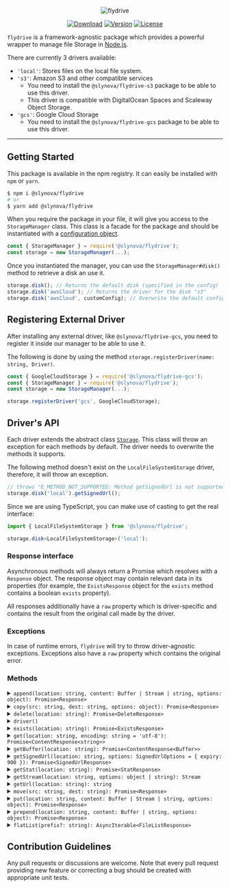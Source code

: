 <p align="center">
  <img src="https://user-images.githubusercontent.com/2793951/54391096-418f4500-46a4-11e9-8d0c-b00ff7ba4198.png" alt="flydrive">
</p>

<p align="center">
  <a href="https://www.npmjs.com/package/@slynova/flydrive"><img src="https://img.shields.io/npm/dm/@slynova/flydrive.svg?style=flat-square" alt="Download"></a>
  <a href="https://www.npmjs.com/package/@slynova/flydrive"><img src="https://img.shields.io/npm/v/@slynova/flydrive.svg?style=flat-square" alt="Version"></a>
  <a href="https://opensource.org/licenses/MIT"><img src="https://img.shields.io/npm/l/@slynova/flydrive.svg?style=flat-square" alt="License"></a>
</p>

`flydrive` is a framework-agnostic package which provides a powerful wrapper to manage file Storage in [Node.js](https://nodejs.org).

There are currently 3 drivers available:

- `'local'`: Stores files on the local file system.
- `'s3'`: Amazon S3 and other compatible services
  - You need to install the `@slynova/flydrive-s3` package to be able to use this driver.
  - This driver is compatible with DigitalOcean Spaces and Scaleway Object Storage.
- `'gcs'`: Google Cloud Storage
  - You need to install the `@slynova/flydrive-gcs` package to be able to use this driver.

---

## Getting Started

This package is available in the npm registry.
It can easily be installed with `npm` or `yarn`.

```bash
$ npm i @slynova/flydrive
# or
$ yarn add @slynova/flydrive
```

When you require the package in your file, it will give you access to the `StorageManager` class.
This class is a facade for the package and should be instantiated with a [configuration object](https://github.com/Slynova-Org/flydrive/blob/develop/examples/config.ts).

```javascript
const { StorageManager } = require('@slynova/flydrive');
const storage = new StorageManager(...);
```

Once you instantiated the manager, you can use the `StorageManager#disk()` method to retrieve a disk an use it.

```javascript
storage.disk(); // Returns the default disk (specified in the config)
storage.disk('awsCloud'); // Returns the driver for the disk "s3"
storage.disk('awsCloud', customConfig); // Overwrite the default configuration of the disk
```

## Registering External Driver

After installing any external driver, like `@slynova/flydrive-gcs`, you need to register it inside our manager to be able to use it.

The following is done by using the method `storage.registerDriver(name: string, Driver)`.

```ts
const { GoogleCloudStorage } = require('@slynova/flydrive-gcs');
const { StorageManager } = require('@slynova/flydrive');
const storage = new StorageManager(...);

storage.registerDriver('gcs', GoogleCloudStorage);
```

## Driver's API

Each driver extends the abstract class [`Storage`](https://github.com/Slynova-Org/flydrive/blob/develop/packages/flydrive/src/Storage.ts). This class will throw an exception for each methods by default. The driver needs to overwrite the methods it supports.

The following method doesn't exist on the `LocalFileSystemStorage` driver, therefore, it will throw an exception.

```javascript
// throws "E_METHOD_NOT_SUPPORTED: Method getSignedUrl is not supported for the driver LocalFileSystemStorage"
storage.disk('local').getSignedUrl();
```

Since we are using TypeScript, you can make use of casting to get the real interface:

```typescript
import { LocalFileSystemStorage } from '@slynova/flydrive';

storage.disk<LocalFileSystemStorage>('local');
```

### Response interface

Asynchronous methods will always return a Promise which resolves with a `Response`
object. The response object may contain relevant data in its properties (for
example, the `ExistsResponse` object for the `exists` method contains a boolean
`exists` property).

All responses additionally have a `raw` property which is driver-specific and
contains the result from the original call made by the driver.

### Exceptions

In case of runtime errors, `flydrive` will try to throw driver-agnostic exceptions.
Exceptions also have a `raw` property which contains the original error.

### Methods

<details>
<summary markdown="span"><code>append(location: string, content: Buffer | Stream | string, options: object): Promise&lt;Response&gt;</code></summary>

This method will append the content to the file at the location.
If the file doesn't exist yet, it will be created.

```javascript
// Supported drivers: "local"

await storage.disk('local').append('foo.txt', 'bar');
// foo.txt now has the content `${initialContent}bar`
```

</details>

<details>
<summary markdown="span"><code>copy(src: string, dest: string, options: object): Promise&lt;Response&gt;</code></summary>

This method will copy a file to another location.

```javascript
// Supported drivers: "local", "s3", "gcs", "azureBlob"

await storage.disk('local').copy('foo.txt', 'bar.txt');
// foo.txt was copied to bar.txt
```

</details>

<details>
<summary markdown="span"><code>delete(location: string): Promise&lt;DeleteResponse&gt;</code></summary>

This method will delete the file at the given location.

```javascript
// Supported drivers: "local", "s3", "gcs", "azureBlob"

const { wasDeleted } = await storage.disk('local').delete('foo.txt');
// If a file named foo.txt has been deleted, wasDeleted is true.
```

The value returned by this method will have a `wasDeleted` property that
can be either a boolean (`true` if a file was deleted, `false` if there was
no file to delete) or `null` (if no information about the file is available).

</details>

<details>
<summary markdown="span"><code>driver()</code></summary>

This method returns the driver used if you need to do anything specific not supported by default.

```javascript
storage.disk('local').driver(); // Returns the "fs-extra" module.
storage.disk('awsCloud').driver(); // Returns an instance of the AWS S3 client.
storage.disk('googleCloud').driver(); // Returns an instance of the the Google Cloud Storage client.
storage.disk('azureBlob').driver(); // Returns an instance of the azure-blob BlobServiceClient.
// ....
```

</details>

<details>
<summary markdown="span"><code>exists(location: string): Promise&lt;ExistsResponse&gt;</code></summary>

This method will determine if a file exists at the given location.

```javascript
// Supported drivers: "local", "s3", "gcs", "azureBlob"

const { exists } = await storage.disk('local').exists('foo.txt');
// exists is true or false
```

</details>

<details>
<summary markdown="span"><code>get(location: string, encoding: string = 'utf-8'): Promise&lt;ContentResponse&lt;string&gt;&gt;</code></summary>

This method will return the file's content as a string for the given location.

```javascript
// Supported drivers: "local", "s3", "gcs", "azureBlob"

const { content } = await storage.disk('local').get('foo.txt');
```

</details>

<details>
<summary markdown="span"><code>getBuffer(location: string): Promise&lt;ContentResponse&lt;Buffer&gt;&gt;</code></summary>

This method will return the file's content as a Buffer for the given location.

```javascript
// Supported drivers: "local", "s3", "gcs", "azureBlob"

const buffer = await storage.disk('local').getBuffer('foo.txt');
```

</details>

<details>
<summary markdown="span"><code>getSignedUrl(location: string, options: SignedUrlOptions = { expiry: 900 }): Promise&lt;SignedUrlResponse&gt;</code></summary>

This method will return the signed url for an existing file.

```javascript
// Supported drivers: "s3", "gcs", "azureBlob"

const { signedUrl } = await storage.disk('awsCloud').getSignedUrl('foo.txt');
```

</details>

<details>
<summary markdown="span"><code>getStat(location: string): Promise&lt;StatResponse&gt;</code></summary>

This method will return the file's size (in bytes) and last modification date.

```javascript
// Supported drivers: "local", "s3", "gcs", "azureBlob"

const { size, modified } = await storage.disk('local').getStat('foo.txt');
```

</details>

<details>
<summary markdown="span"><code>getStream(location: string, options: object | string): Stream</code></summary>

This method will return a Node.js readable stream for the given file.

```javascript
// Supported drivers: "local", "s3", "gcs"

const stream = storage.disk('local').getStream('foo.txt');
```

</details>

<details>
<summary markdown="span"><code>getUrl(location: string): string</code></summary>

This method will return a public URL for a given file.

```javascript
// Supported drivers: "s3", "gcs", "azureBlob"

const uri = storage.disk('awsCloud').getUrl('foo.txt');
```

</details>

<details>
<summary markdown="span"><code>move(src: string, dest: string): Promise&lt;Response&gt;</code></summary>

This method will move the file to a new location.

```javascript
// Supported drivers: "local", "s3", "gcs", "azureBlob"

await storage.disk('local').move('foo.txt', 'newFolder/foo.txt');
```

</details>

<details>
<summary markdown="span"><code>put(location: string, content: Buffer | Stream | string, options: object): Promise&lt;Response&gt;</code></summary>

This method will create a new file with the provided content.

```javascript
// Supported drivers: "local", "s3", "gcs", "azureBlob"

await storage.disk('local').put('bar.txt', 'Foobar');
```

</details>

<details>
<summary markdown="span"><code>prepend(location: string, content: Buffer | string, options: object): Promise&lt;Response&gt;</code></summary>

This method will prepend content to a file.

```javascript
// Supported drivers: "local"

await storage.disk('local').prepend('foo.txt', 'bar');
// foo.txt now has the content `bar${initialContent}`
```

</details>

<details>
<summary markdown="span"><code>flatList(prefix?: string): AsyncIterable&lt;FileListResponse&gt;</code></summary>

This method will return an async iterator over all file names that start with `prefix` (recursive).

```javascript
// Supported drivers: "local", "s3", "gcs", "azureBlob"

const disk = storage.disk('local');
for await (const file of disk.flatList('a/b')) {
  console.log(file.path);
}
```

</details>

## Contribution Guidelines

Any pull requests or discussions are welcome.
Note that every pull request providing new feature or correcting a bug should be created with appropriate unit tests.

